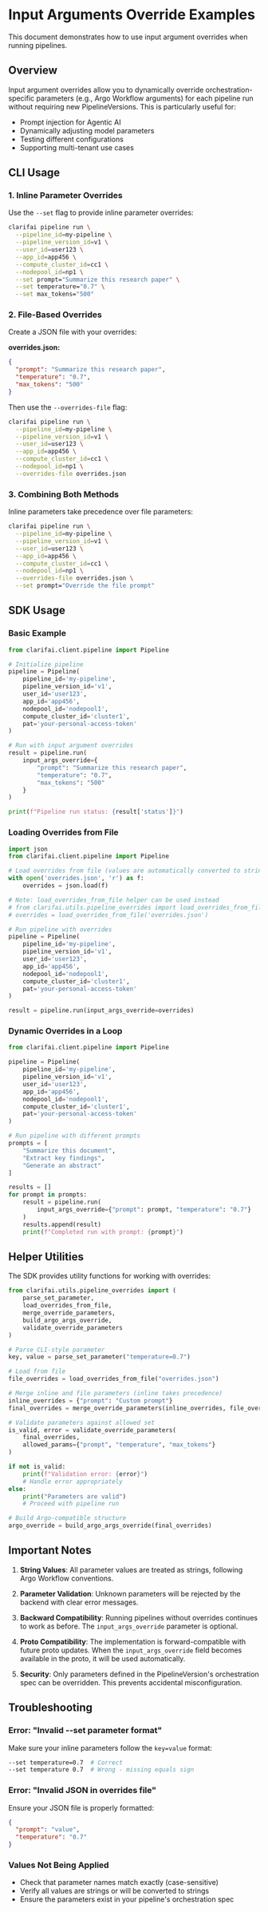 # Input Arguments Override Examples

This document demonstrates how to use input argument overrides when running pipelines.

## Overview

Input argument overrides allow you to dynamically override orchestration-specific parameters (e.g., Argo Workflow arguments) for each pipeline run without requiring new PipelineVersions. This is particularly useful for:

- Prompt injection for Agentic AI
- Dynamically adjusting model parameters
- Testing different configurations
- Supporting multi-tenant use cases

## CLI Usage

### 1. Inline Parameter Overrides

Use the `--set` flag to provide inline parameter overrides:

```bash
clarifai pipeline run \
  --pipeline_id=my-pipeline \
  --pipeline_version_id=v1 \
  --user_id=user123 \
  --app_id=app456 \
  --compute_cluster_id=cc1 \
  --nodepool_id=np1 \
  --set prompt="Summarize this research paper" \
  --set temperature="0.7" \
  --set max_tokens="500"
```

### 2. File-Based Overrides

Create a JSON file with your overrides:

**overrides.json:**
```json
{
  "prompt": "Summarize this research paper",
  "temperature": "0.7",
  "max_tokens": "500"
}
```

Then use the `--overrides-file` flag:

```bash
clarifai pipeline run \
  --pipeline_id=my-pipeline \
  --pipeline_version_id=v1 \
  --user_id=user123 \
  --app_id=app456 \
  --compute_cluster_id=cc1 \
  --nodepool_id=np1 \
  --overrides-file overrides.json
```

### 3. Combining Both Methods

Inline parameters take precedence over file parameters:

```bash
clarifai pipeline run \
  --pipeline_id=my-pipeline \
  --pipeline_version_id=v1 \
  --user_id=user123 \
  --app_id=app456 \
  --compute_cluster_id=cc1 \
  --nodepool_id=np1 \
  --overrides-file overrides.json \
  --set prompt="Override the file prompt"
```

## SDK Usage

### Basic Example

```python
from clarifai.client.pipeline import Pipeline

# Initialize pipeline
pipeline = Pipeline(
    pipeline_id='my-pipeline',
    pipeline_version_id='v1',
    user_id='user123',
    app_id='app456',
    nodepool_id='nodepool1',
    compute_cluster_id='cluster1',
    pat='your-personal-access-token'
)

# Run with input argument overrides
result = pipeline.run(
    input_args_override={
        "prompt": "Summarize this research paper",
        "temperature": "0.7",
        "max_tokens": "500"
    }
)

print(f"Pipeline run status: {result['status']}")
```

### Loading Overrides from File

```python
import json
from clarifai.client.pipeline import Pipeline

# Load overrides from file (values are automatically converted to strings)
with open('overrides.json', 'r') as f:
    overrides = json.load(f)

# Note: load_overrides_from_file helper can be used instead
# from clarifai.utils.pipeline_overrides import load_overrides_from_file
# overrides = load_overrides_from_file('overrides.json')

# Run pipeline with overrides
pipeline = Pipeline(
    pipeline_id='my-pipeline',
    pipeline_version_id='v1',
    user_id='user123',
    app_id='app456',
    nodepool_id='nodepool1',
    compute_cluster_id='cluster1',
    pat='your-personal-access-token'
)

result = pipeline.run(input_args_override=overrides)
```

### Dynamic Overrides in a Loop

```python
from clarifai.client.pipeline import Pipeline

pipeline = Pipeline(
    pipeline_id='my-pipeline',
    pipeline_version_id='v1',
    user_id='user123',
    app_id='app456',
    nodepool_id='nodepool1',
    compute_cluster_id='cluster1',
    pat='your-personal-access-token'
)

# Run pipeline with different prompts
prompts = [
    "Summarize this document",
    "Extract key findings",
    "Generate an abstract"
]

results = []
for prompt in prompts:
    result = pipeline.run(
        input_args_override={"prompt": prompt, "temperature": "0.7"}
    )
    results.append(result)
    print(f"Completed run with prompt: {prompt}")
```

## Helper Utilities

The SDK provides utility functions for working with overrides:

```python
from clarifai.utils.pipeline_overrides import (
    parse_set_parameter,
    load_overrides_from_file,
    merge_override_parameters,
    build_argo_args_override,
    validate_override_parameters
)

# Parse CLI-style parameter
key, value = parse_set_parameter("temperature=0.7")

# Load from file
file_overrides = load_overrides_from_file("overrides.json")

# Merge inline and file parameters (inline takes precedence)
inline_overrides = {"prompt": "Custom prompt"}
final_overrides = merge_override_parameters(inline_overrides, file_overrides)

# Validate parameters against allowed set
is_valid, error = validate_override_parameters(
    final_overrides,
    allowed_params={"prompt", "temperature", "max_tokens"}
)

if not is_valid:
    print(f"Validation error: {error}")
    # Handle error appropriately
else:
    print("Parameters are valid")
    # Proceed with pipeline run

# Build Argo-compatible structure
argo_override = build_argo_args_override(final_overrides)
```

## Important Notes

1. **String Values**: All parameter values are treated as strings, following Argo Workflow conventions.

2. **Parameter Validation**: Unknown parameters will be rejected by the backend with clear error messages.

3. **Backward Compatibility**: Running pipelines without overrides continues to work as before. The `input_args_override` parameter is optional.

4. **Proto Compatibility**: The implementation is forward-compatible with future proto updates. When the `input_args_override` field becomes available in the proto, it will be used automatically.

5. **Security**: Only parameters defined in the PipelineVersion's orchestration spec can be overridden. This prevents accidental misconfiguration.

## Troubleshooting

### Error: "Invalid --set parameter format"

Make sure your inline parameters follow the `key=value` format:
```bash
--set temperature=0.7  # Correct
--set temperature 0.7  # Wrong - missing equals sign
```

### Error: "Invalid JSON in overrides file"

Ensure your JSON file is properly formatted:
```json
{
  "prompt": "value",
  "temperature": "0.7"
}
```

### Values Not Being Applied

- Check that parameter names match exactly (case-sensitive)
- Verify all values are strings or will be converted to strings
- Ensure the parameters exist in your pipeline's orchestration spec
